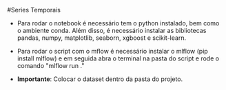 #Series Temporais
- Para rodar o notebook é necessário tem o python instalado, bem como o ambiente conda. Além disso, é necessário instalar as bibliotecas pandas, numpy, matplotlib, seaborn, xgboost e scikit-learn.

- Para rodar o script com o mflow é necessário instalar o mlflow (pip install mlflow) e em seguida abra o terminal na pasta do script e rode o comando "mlflow run ."

- **Importante**: Colocar o dataset dentro da pasta do projeto.
